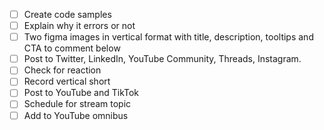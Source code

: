 - [ ] Create code samples
- [ ] Explain why it errors or not
- [ ] Two figma images in vertical format with title, description, tooltips and CTA to comment below
- [ ] Post to Twitter, LinkedIn, YouTube Community, Threads, Instagram.
- [ ] Check for reaction
- [ ] Record vertical short
- [ ] Post to YouTube and TikTok
- [ ] Schedule for stream topic
- [ ] Add to YouTube omnibus
